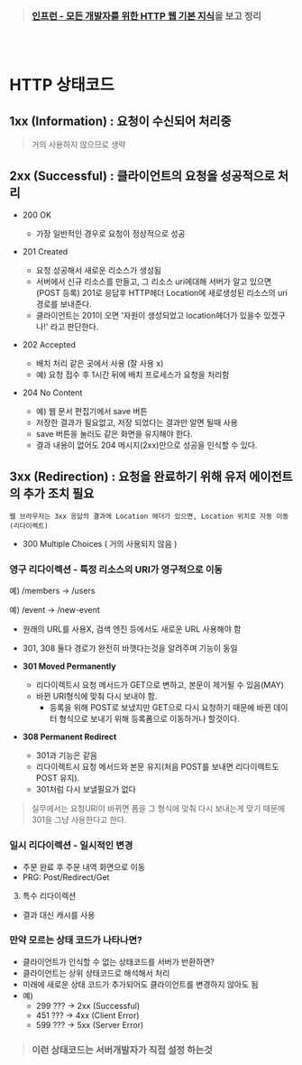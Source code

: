 > ###  [인프런 - 모든 개발자를 위한 HTTP 웹 기본 지식](https://www.inflearn.com/course/http-%EC%9B%B9-%EB%84%A4%ED%8A%B8%EC%9B%8C%ED%81%AC/dashboard)을 보고 정리

<br>
<br>

# **HTTP 상태코드**

## **1xx (Information) : 요청이 수신되어 처리중**
> 거의 사용하지 않으므로 생략


## **2xx (Successful) : 클라이언트의 요청을 성공적으로 처리**

- 200 OK
    - 가장 일반적인 경우로 요청이 정상적으로 성공
- 201 Created
    - 요청 성공해서 새로운 리소스가 생성됨
    - 서버에서 신규 리소스를 만들고, 그 리소스 uri에대해 서버가 알고 있으면(POST 등록) 
    201로 응답후 HTTP헤더 Location에 새로생성된 리소스의 uri경로를 보내준다. 
    - 클라이언트는 201이 오면 '자원이 생성되었고 location헤더가 있을수 있겠구나!' 라고 판단한다. 

- 202 Accepted
    - 배치 처리 같은 곳에서 사용 (잘 사용 x)
    - 예) 요청 접수 후 1시간 뒤에 배치 프로세스가 요청을 처리함
- 204 No Content
    - 예) 웹 문서 편집기에서 save 버튼
    - 저장한 결과가 필요없고, 저장 되었다는 결과만 알면 될때 사용
    - save 버튼을 눌러도 같은 화면을 유지해야 한다.
    - 결과 내용이 없어도 204 메시지(2xx)만으로 성공을 인식할 수 있다.

## **3xx (Redirection) : 요청을 완료하기 위해 유저 에이전트의 추가 조치 필요**

    웹 브라우저는 3xx 응답의 결과에 Location 헤더가 있으면, Location 위치로 자동 이동 (리다이렉트)

- 300 Multiple Choices ( 거의 사용되지 않음 ) 

### 영구 리다이렉션 - 특정 리소스의 URI가 영구적으로 이동
 예) /members -> /users

 예) /event -> /new-event

 - 원래의 URL를 사용X, 검색 엔진 등에서도 새로운 URL 사용해야 함

 - 301, 308 둘다 경로가 완전히 바꼇다는것을 알려주며 기능이 동일 


- **301 Moved Permanently**
    - 리다이렉트시 요청 메서드가 GET으로 변하고, 본문이 제거될 수 있음(MAY)
    - 바뀐 URI형식에 맞춰 다시 보내야 함.
	    - 등록을 위해 POST로 보냈지만 GET으로 다시 요청하기 때문에 바뀐 데이터 형식으로 보내기 위해 등록폼으로 이동하거나 할것이다.

- **308 Permanent Redirect**
    - 301과 기능은 같음
    - 리다이렉트시 요청 메서드와 본문 유지(처음 POST를 보내면 리다이렉트도 POST 유지).
    - 301처럼 다시 보낼필요가 없다 
    
> 	실무에서는 요청URI이 바뀌면 폼을 그 형식에 맞춰 다시 보내는게 맞기 때문에 301을 그냥 사용한다고 한다.



### **일시 리다이렉션 - 일시적인 변경**
- 주문 완료 후 주문 내역 화면으로 이동
- PRG: Post/Redirect/Get


3. 특수 리다이렉션
- 결과 대신 캐시를 사용



### **만약 모르는 상태 코드가 나타나면?**
- 클라이언트가 인식할 수 없는 상태코드를 서버가 반환하면?
- 클라이언트는 상위 상태코드로 해석해서 처리
- 미래에 새로운 상태 코드가 추가되어도 클라이언트를 변경하지 않아도 됨
- 예)
    - 299 ??? -> 2xx (Successful)
    - 451 ??? -> 4xx (Client Error)
    - 599 ??? -> 5xx (Server Error)

> ### **이런 상태코드는 서버개발자가 직접 설정 하는것**
